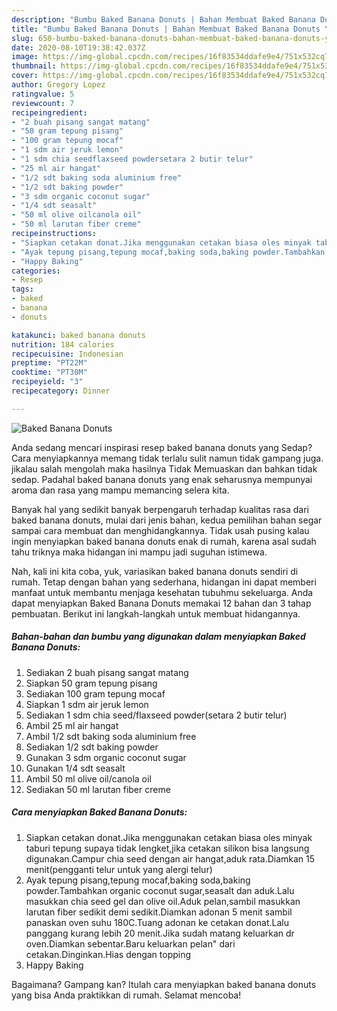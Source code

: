 ```yaml
---
description: "Bumbu Baked Banana Donuts | Bahan Membuat Baked Banana Donuts Yang Mudah Dan Praktis"
title: "Bumbu Baked Banana Donuts | Bahan Membuat Baked Banana Donuts Yang Mudah Dan Praktis"
slug: 650-bumbu-baked-banana-donuts-bahan-membuat-baked-banana-donuts-yang-mudah-dan-praktis
date: 2020-08-10T19:38:42.037Z
image: https://img-global.cpcdn.com/recipes/16f83534ddafe9e4/751x532cq70/baked-banana-donuts-foto-resep-utama.jpg
thumbnail: https://img-global.cpcdn.com/recipes/16f83534ddafe9e4/751x532cq70/baked-banana-donuts-foto-resep-utama.jpg
cover: https://img-global.cpcdn.com/recipes/16f83534ddafe9e4/751x532cq70/baked-banana-donuts-foto-resep-utama.jpg
author: Gregory Lopez
ratingvalue: 5
reviewcount: 7
recipeingredient:
- "2 buah pisang sangat matang"
- "50 gram tepung pisang"
- "100 gram tepung mocaf"
- "1 sdm air jeruk lemon"
- "1 sdm chia seedflaxseed powdersetara 2 butir telur"
- "25 ml air hangat"
- "1/2 sdt baking soda aluminium free"
- "1/2 sdt baking powder"
- "3 sdm organic coconut sugar"
- "1/4 sdt seasalt"
- "50 ml olive oilcanola oil"
- "50 ml larutan fiber creme"
recipeinstructions:
- "Siapkan cetakan donat.Jika menggunakan cetakan biasa oles minyak taburi tepung supaya tidak lengket,jika cetakan silikon bisa langsung digunakan.Campur chia seed dengan air hangat,aduk rata.Diamkan 15 menit(pengganti telur untuk yang alergi telur)"
- "Ayak tepung pisang,tepung mocaf,baking soda,baking powder.Tambahkan organic coconut sugar,seasalt dan aduk.Lalu masukkan chia seed gel dan olive oil.Aduk pelan,sambil masukkan larutan fiber sedikit demi sedikit.Diamkan adonan 5 menit sambil panaskan oven suhu 180C.Tuang adonan ke cetakan donat.Lalu panggang kurang lebih 20 menit.Jika sudah matang keluarkan dr oven.Diamkan sebentar.Baru keluarkan pelan&#34; dari cetakan.Dinginkan.Hias dengan topping"
- "Happy Baking"
categories:
- Resep
tags:
- baked
- banana
- donuts

katakunci: baked banana donuts 
nutrition: 184 calories
recipecuisine: Indonesian
preptime: "PT22M"
cooktime: "PT30M"
recipeyield: "3"
recipecategory: Dinner

---
```



![Baked Banana Donuts](https://img-global.cpcdn.com/recipes/16f83534ddafe9e4/751x532cq70/baked-banana-donuts-foto-resep-utama.jpg)

Anda sedang mencari inspirasi resep baked banana donuts yang Sedap? Cara menyiapkannya memang tidak terlalu sulit namun tidak gampang juga. jikalau salah mengolah maka hasilnya Tidak Memuaskan dan bahkan tidak sedap. Padahal baked banana donuts yang enak seharusnya mempunyai aroma dan rasa yang mampu memancing selera kita.



Banyak hal yang sedikit banyak berpengaruh terhadap kualitas rasa dari baked banana donuts, mulai dari jenis bahan, kedua pemilihan bahan segar sampai cara membuat dan menghidangkannya. Tidak usah pusing kalau ingin menyiapkan baked banana donuts enak di rumah, karena asal sudah tahu triknya maka hidangan ini mampu jadi suguhan istimewa.


Nah, kali ini kita coba, yuk, variasikan baked banana donuts sendiri di rumah. Tetap dengan bahan yang sederhana, hidangan ini dapat memberi manfaat untuk membantu menjaga kesehatan tubuhmu sekeluarga. Anda dapat menyiapkan Baked Banana Donuts memakai 12 bahan dan 3 tahap pembuatan. Berikut ini langkah-langkah untuk membuat hidangannya.

<!--inarticleads1-->

##### Bahan-bahan dan bumbu yang digunakan dalam menyiapkan Baked Banana Donuts:

1. Sediakan 2 buah pisang sangat matang
1. Siapkan 50 gram tepung pisang
1. Sediakan 100 gram tepung mocaf
1. Siapkan 1 sdm air jeruk lemon
1. Sediakan 1 sdm chia seed/flaxseed powder(setara 2 butir telur)
1. Ambil 25 ml air hangat
1. Ambil 1/2 sdt baking soda aluminium free
1. Sediakan 1/2 sdt baking powder
1. Gunakan 3 sdm organic coconut sugar
1. Gunakan 1/4 sdt seasalt
1. Ambil 50 ml olive oil/canola oil
1. Sediakan 50 ml larutan fiber creme




<!--inarticleads2-->

##### Cara menyiapkan Baked Banana Donuts:

1. Siapkan cetakan donat.Jika menggunakan cetakan biasa oles minyak taburi tepung supaya tidak lengket,jika cetakan silikon bisa langsung digunakan.Campur chia seed dengan air hangat,aduk rata.Diamkan 15 menit(pengganti telur untuk yang alergi telur)
1. Ayak tepung pisang,tepung mocaf,baking soda,baking powder.Tambahkan organic coconut sugar,seasalt dan aduk.Lalu masukkan chia seed gel dan olive oil.Aduk pelan,sambil masukkan larutan fiber sedikit demi sedikit.Diamkan adonan 5 menit sambil panaskan oven suhu 180C.Tuang adonan ke cetakan donat.Lalu panggang kurang lebih 20 menit.Jika sudah matang keluarkan dr oven.Diamkan sebentar.Baru keluarkan pelan&#34; dari cetakan.Dinginkan.Hias dengan topping
1. Happy Baking




Bagaimana? Gampang kan? Itulah cara menyiapkan baked banana donuts yang bisa Anda praktikkan di rumah. Selamat mencoba!
